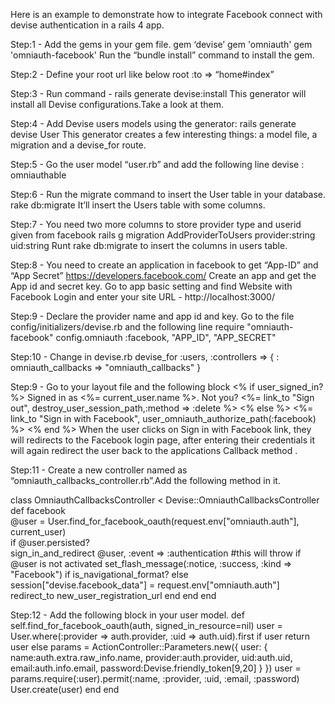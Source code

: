 Here is an example to demonstrate how to integrate Facebook connect with devise authentication in a rails 4 app.

Step:1 - Add the gems in your gem file.
gem ‘devise’
gem 'omniauth'
gem 'omniauth-facebook' 
Run the “bundle install” command to install the gem.

Step:2 - Define your root url like below
root :to => “home#index”

Step:3 - Run command - rails generate devise:install
This generator will install all Devise configurations.Take a look at them.

Step:4 - Add Devise users models using the generator:
rails generate devise User
This generator creates a few interesting things: a model file, a migration and a devise_for route.

Step:5 - Go the user model “user.rb” and add the following line
devise : omniauthable

Step:6 - Run the migrate command to insert the User table in your database.
rake db:migrate
It’ll insert the Users table with some columns.

Step:7 - You need two more columns to store provider type and userid given from facebook
rails g migration AddProviderToUsers provider:string uid:string
Runt rake db:migrate to insert the columns in users table.

Step:8 - You need to create an application in facebook to get “App-ID” and “App Secret”
https://developers.facebook.com/
Create an app and get the App id and secret key.
Go to app basic setting and find Website with Facebook Login and enter your site URL -  http://localhost:3000/

Step:9 - Declare the provider name and app id and key.
Go to the file config/initializers/devise.rb and the following line
require "omniauth-facebook"
config.omniauth :facebook, "APP_ID", "APP_SECRET"

Step:10 - Change in devise.rb
devise_for :users, :controllers => { : omniauth_callbacks => "omniauth_callbacks" }

Step:9 - Go to your layout file and the following block
<% if user_signed_in? %>
    Signed in as <%= current_user.name %>. Not you?
    <%= link_to "Sign out", destroy_user_session_path,:method => :delete %>
<% else %>
    <%= link_to "Sign in with Facebook", user_omniauth_authorize_path(:facebook) %>
<% end %>
When the user clicks on Sign in with Facebook link, they will redirects to the Facebook login page, after entering their credentials it will again redirect the user back to the applications Callback method .

Step:11 - Create a new controller named as “omniauth_callbacks_controller.rb”.Add the following method in it.

class OmniauthCallbacksController < Devise::OmniauthCallbacksController   
  def facebook     
       @user = User.find_for_facebook_oauth(request.env["omniauth.auth"], current_user)      
       if @user.persisted?       
        sign_in_and_redirect @user, :event => :authentication #this will throw if @user is not activated
        set_flash_message(:notice, :success, :kind => "Facebook") if is_navigational_format?
      else
        session["devise.facebook_data"] = request.env["omniauth.auth"]
        redirect_to new_user_registration_url
      end
  end
end

Step:12 - Add the following block in your user model.
def self.find_for_facebook_oauth(auth, signed_in_resource=nil)
     user = User.where(:provider => auth.provider, :uid => auth.uid).first
     if user
         return user
     else
         params = ActionController::Parameters.new({
          user: {
            name:auth.extra.raw_info.name,
            provider:auth.provider,
            uid:auth.uid,
            email:auth.info.email,
            password:Devise.friendly_token[9,20]
          }
          })
        user = params.require(:user).permit(:name, :provider, :uid, :email, :password)
        User.create(user)
     end
end
